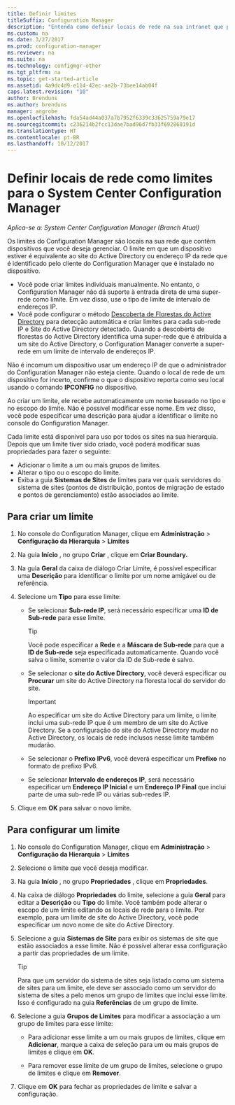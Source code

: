 ```yaml
---
title: Definir limites
titleSuffix: Configuration Manager
description: "Entenda como definir locais de rede na sua intranet que podem conter dispositivos que você deseja gerenciar."
ms.custom: na
ms.date: 3/27/2017
ms.prod: configuration-manager
ms.reviewer: na
ms.suite: na
ms.technology: configmgr-other
ms.tgt_pltfrm: na
ms.topic: get-started-article
ms.assetid: 4a9dc4d9-e114-42ec-ae2b-73bee14ab04f
caps.latest.revision: "10"
author: Brenduns
ms.author: brenduns
manager: angrobe
ms.openlocfilehash: fda54ad44a037a7b7952f6339c33625759a79e17
ms.sourcegitcommit: c236214b2fcc13dae7bad96d7fb33f692868191d
ms.translationtype: HT
ms.contentlocale: pt-BR
ms.lasthandoff: 10/12/2017
---
```

# <a name="define-network-locations-as-boundaries-for-system-center-configuration-manager"></a>Definir locais de rede como limites para o System Center Configuration Manager

*Aplica-se a: System Center Configuration Manager (Branch Atual)*

Os limites do Configuration Manager são locais na sua rede que contêm dispositivos que você deseja gerenciar. O limite em que um dispositivo estiver é equivalente ao site do Active Directory ou endereço IP da rede que é identificado pelo cliente do Configuration Manager que é instalado no dispositivo.
 - Você pode criar limites individuais manualmente. No entanto, o Configuration Manager não dá suporte à entrada direta de uma super-rede como limite. Em vez disso, use o tipo de limite de intervalo de endereços IP.
 - Você pode configurar o método [Descoberta de Florestas do Active Directory](../../../../core/servers/deploy/configure/about-discovery-methods.md#bkmk_aboutForest) para detecção automática e criar limites para cada sub-rede IP e Site do Active Directory detectado. Quando a descoberta de florestas do Active Directory identifica uma super-rede que é atribuída a um site do Active Directory, o Configuration Manager converte a super-rede em um limite de intervalo de endereços IP.  

Não é incomum um dispositivo usar um endereço IP de que o administrador do Configuration Manager não esteja ciente. Quando o local de rede de um dispositivo for incerto, confirme o que o dispositivo reporta como seu local usando o comando **IPCONFIG** no dispositivo.  

Ao criar um limite, ele recebe automaticamente um nome baseado no tipo e no escopo do limite. Não é possível modificar esse nome. Em vez disso, você pode especificar uma descrição para ajudar a identificar o limite no console do Configuration Manager.  

Cada limite está disponível para uso por todos os sites na sua hierarquia. Depois que um limite tiver sido criado, você poderá modificar suas propriedades para fazer o seguinte:  
-   Adicionar o limite a um ou mais grupos de limites.  
-   Alterar o tipo ou o escopo do limite.  
-   Exiba a guia **Sistemas de Sites** de limites para ver quais servidores do sistema de sites (pontos de distribuição, pontos de migração de estado e pontos de gerenciamento) estão associados ao limite.  

## <a name="to-create-a-boundary"></a>Para criar um limite  

1.  No console do Configuration Manager, clique em **Administração** > **Configuração da Hierarquia** > **Limites**  

2.  Na guia **Início** , no grupo **Criar** , clique em **Criar Boundary.**  

3.  Na guia **Geral** da caixa de diálogo Criar Limite, é possível especificar uma **Descrição** para identificar o limite por um nome amigável ou de referência.  

4.  Selecione um **Tipo** para esse limite:  

    -   Se selecionar **Sub-rede IP**, será necessário especificar uma **ID de Sub-rede** para esse limite.  
        > [!TIP]  
        >  Você pode especificar a **Rede** e a **Máscara de Sub-rede** para que a **ID de Sub-rede** seja especificada automaticamente. Quando você salva o limite, somente o valor da ID de Sub-rede é salvo.  

    -   Se selecionar o **site do Active Directory**, você deverá especificar ou **Procurar** um site do Active Directory na floresta local do servidor do site.  

        > [!IMPORTANT]  
        >  Ao especificar um site do Active Directory para um limite, o limite inclui uma sub-rede IP que é um membro de um site do Active Directory. Se a configuração do site do Active Directory mudar no Active Directory, os locais de rede inclusos nesse limite também mudarão.  

    -   Se selecionar o **Prefixo IPv6**, você deverá especificar um **Prefixo** no formato de prefixo IPv6.  

    -   Se selecionar **Intervalo de endereços IP**, será necessário especificar um **Endereço IP Inicial** e um **Endereço IP Final** que inclui parte de uma sub-rede IP ou várias sub-redes IP.    

5.  Clique em **OK** para salvar o novo limite.  

## <a name="to-configure-a-boundary"></a>Para configurar um limite  

1.  No console do Configuration Manager, clique em **Administração** > **Configuração da Hierarquia** > **Limites**  

2.  Selecione o limite que você deseja modificar.  

3.  Na guia **Início** , no grupo **Propriedades** , clique em **Propriedades**.  

4.  Na caixa de diálogo **Propriedades** do limite, selecione a guia **Geral** para editar a **Descrição** ou **Tipo** do limite. Você também pode alterar o escopo de um limite editando os locais de rede para o limite. Por exemplo, para um limite de site do Active Directory, você pode especificar um novo nome de site do Active Directory.  

5.  Selecione a guia **Sistemas de Site** para exibir os sistemas de site que estão associados a esse limite. Não é possível alterar essa configuração a partir das propriedades de um limite.  

    > [!TIP]  
    >  Para que um servidor do sistema de sites seja listado como um sistema de sites para um limite, ele deve ser associado como um servidor do sistema de sites a pelo menos um grupo de limites que inclui esse limite. Isso é configurado na guia **Referências** de um grupo de limite.  

6.  Selecione a guia **Grupos de Limites** para modificar a associação a um grupo de limites para esse limite:  

    -   Para adicionar esse limite a um ou mais grupos de limites, clique em **Adicionar**, marque a caixa de seleção para um ou mais grupos de limites e clique em **OK**.  

    -   Para remover esse limite de um grupo de limites, selecione o grupo de limites e clique em **Remover**.  

7.  Clique em **OK** para fechar as propriedades de limite e salvar a configuração.  
